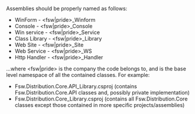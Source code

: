 Assemblies should be properly named as follows:
* WinForm       - <fsw|pride><projectname>_Winform
* Console       - <fsw|pride><projectname>_Console
* Win service   - <fsw|pride><projectname>_Service
* Class Library - <fsw|pride><projectname>_Library
* Web Site      - <fsw|pride><projectname>_Site
* Web Service   - <fsw|pride><projectname>_WS
* Http Handler  - <fsw|pride><projectname>_Handler

…where <fsw|pride> is the company the code belongs to, and <projectName> is the base level namespace of all the contained classes.  For example:
* Fsw.Distribution.Core.API_Library.csproj     (contains Fsw.Distribution.Core.API classes and, possibly private implementation)
* Fsw.Distribution.Core_Library.csproj         (contains all Fsw.Distribution.Core classes except those contained in more specific projects/assemblies)